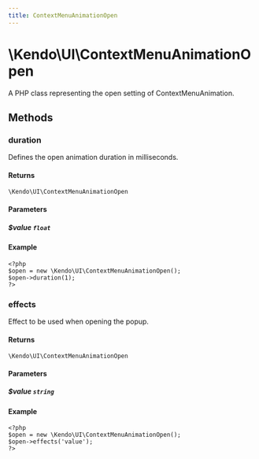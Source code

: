 ```yaml
---
title: ContextMenuAnimationOpen
---
```


# \Kendo\UI\ContextMenuAnimationOpen

A PHP class representing the open setting of ContextMenuAnimation.


## Methods

### duration
Defines the open animation duration in milliseconds.

#### Returns
`\Kendo\UI\ContextMenuAnimationOpen`

#### Parameters

##### $value `float`



#### Example 
    <?php
    $open = new \Kendo\UI\ContextMenuAnimationOpen();
    $open->duration(1);
    ?>

### effects
Effect to be used when opening the popup.

#### Returns
`\Kendo\UI\ContextMenuAnimationOpen`

#### Parameters

##### $value `string`



#### Example 
    <?php
    $open = new \Kendo\UI\ContextMenuAnimationOpen();
    $open->effects('value');
    ?>

